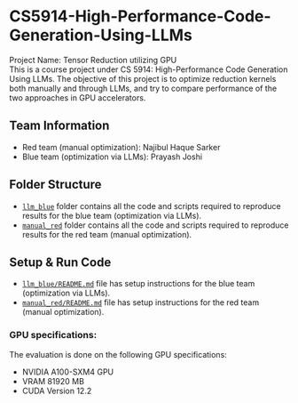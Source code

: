 # CS5914-High-Performance-Code-Generation-Using-LLMs

Project Name: Tensor Reduction utilizing GPU <br>
This is a course project under CS 5914: High-Performance Code Generation Using LLMs. The objective of this project is to optimize reduction kernels both manually and through LLMs, and try to compare performance of the two approaches in GPU accelerators. 

## Team Information
- Red team (manual optimization): Najibul Haque Sarker
- Blue team (optimization via LLMs): Prayash Joshi

## Folder Structure
- [`llm_blue`](./llm_blue/) folder contains all the code and scripts required to reproduce results for the blue team (optimization via LLMs). 
- [`manual_red`](./manual_red/) folder contains all the code and scripts required to reproduce results for the red team (manual optimization).

## Setup & Run Code
- [`llm_blue/README.md`](./llm_blue/README.md) file has setup instructions for the blue team (optimization via LLMs).  
- [`manual_red/README.md`](./manual_red/README.md) file has setup instructions for the red team (manual optimization).

### GPU specifications:
The evaluation is done on the following GPU specifications:
- NVIDIA A100-SXM4 GPU
- VRAM 81920 MB
- CUDA Version 12.2